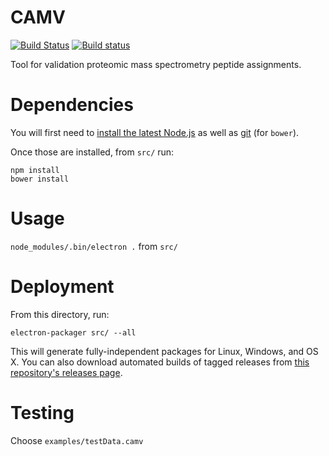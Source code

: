 # CAMV

[![Build Status](https://img.shields.io/travis/naderm/CAMV.svg)](https://travis-ci.org/naderm/CAMV)
[![Build status](https://ci.appveyor.com/api/projects/status/iva4po0glnswboc1?svg=true)](https://ci.appveyor.com/project/naderm/camv)

Tool for validation proteomic mass spectrometry peptide assignments.

# Dependencies

You will first need to [install the latest Node.js](https://nodejs.org/en/) as
well as [git](https://git-scm.com/) (for `bower`).


Once those are installed, from `src/` run:

```
npm install
bower install
```

# Usage

`node_modules/.bin/electron .` from `src/`

# Deployment

From this directory, run:

```
electron-packager src/ --all
```

This will generate fully-independent packages for Linux, Windows, and OS X. You
can also download automated builds of tagged releases from [this repository's
releases page](https://github.com/naderm/CAMV/releases).

# Testing

Choose `examples/testData.camv`
